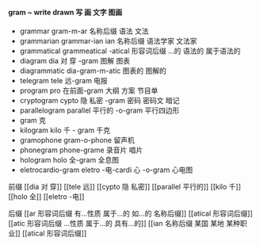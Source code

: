 #### gram ~ write drawn 写 画 文字 图画

- grammar  gram-m-ar 名称后缀 语法 文法
- grammarian grammar-ian ian 名称后缀  语法学家 文法家 
- grammatical grammeatical -atical 形容词后缀 ...的 语法的 属于语法的
- diagram dia 对 穿 -gram 图解 图表
- diagrammatic dia-gram-m-atic 图表的 图解的
- telegram tele 远-gram  电报
- program pro 在前面-gram  大纲 方案 节目单
- cryptogram cypto 隐 私密 -gram 密码 密码文  暗记
- parallelogram parallel 平行的 -o-gram  平行四边形
- gram 克
- kilogram kilo 千 - gram 千克
- gramophone gram-o-phone 留声机
- phonegram phone-grame 录音片 唱片
- hologram holo 全-gram 全息图
- eletrocardio-gram eletro -电-cardi 心 -o-gram 心电图


前缀
[[dia 对 穿]]
[[tele 远]]
[[cypto 隐 私密]]
[[parallel 平行的]]
[[kilo 千]]
[[holo 全]]
[[eletro -电]]

后缀
[[ar 形容词后缀 有...性质 属于...的 如...的 名称后缀]]
[[atical 形容词后缀]]
[[atic 形容词后缀  ...性质  属于...的 具有...的]]
[[ian 名称后缀 某国 某地 某种职业]]
[[atical 形容词后缀]]
